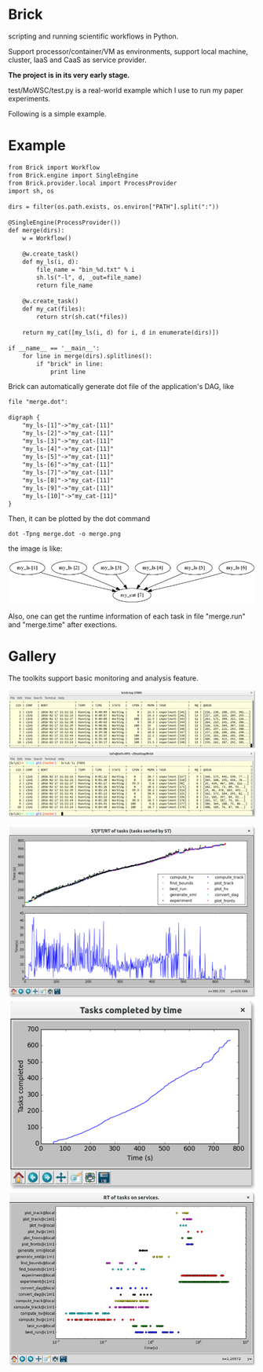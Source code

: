 # Brick
scripting and running scientific workflows in Python.

Support processor/container/VM as environments, support local machine, cluster, IaaS and CaaS as service provider.

**The project is in its very early stage.**

test/MoWSC/test.py is a real-world example which I use to run my paper experiments.

Following is a simple example.

# Example

    from Brick import Workflow
    from Brick.engine import SingleEngine
    from Brick.provider.local import ProcessProvider
    import sh, os

    dirs = filter(os.path.exists, os.environ["PATH"].split(":"))

    @SingleEngine(ProcessProvider())
    def merge(dirs):
        w = Workflow()

        @w.create_task()
        def my_ls(i, d):
            file_name = "bin_%d.txt" % i
            sh.ls("-l", d, _out=file_name)
            return file_name

        @w.create_task()
        def my_cat(files):
            return str(sh.cat(*files))

        return my_cat([my_ls(i, d) for i, d in enumerate(dirs)])

    if __name__ == '__main__':
        for line in merge(dirs).splitlines():
            if "brick" in line:
                print line


Brick can automatically generate dot file of the application's DAG, like

    file "merge.dot":

    digraph {
        "my_ls-[1]"->"my_cat-[11]"
        "my_ls-[2]"->"my_cat-[11]"
        "my_ls-[3]"->"my_cat-[11]"
        "my_ls-[4]"->"my_cat-[11]"
        "my_ls-[5]"->"my_cat-[11]"
        "my_ls-[6]"->"my_cat-[11]"
        "my_ls-[7]"->"my_cat-[11]"
        "my_ls-[8]"->"my_cat-[11]"
        "my_ls-[9]"->"my_cat-[11]"
        "my_ls-[10]"->"my_cat-[11]"
    }

Then, it can be plotted by the dot command

    dot -Tpng merge.dot -o merge.png

the image is like:

![DAG](test/merge.png)

Also, one can get the runtime information of each task in file "merge.run" and "merge.time" after exections.

# Gallery

The toolkits support basic monitoring and analysis feature.

![brick-top](test/doc_data/top.png "Monitoring the execution of workflow using `brick-top` command")
![brick-ls](test/doc_data/ls.png "Monitoring the execution of workflow using `brick-ls` command")

![brick-stat 0](test/doc_data/stat0.png "Analyzing runtime information using `brick-stat` command: start time/finish time/running time of tasks.")
![brick-stat 1](test/doc_data/stat1.png "Analyzing runtime information using `brick-stat` command: tasks completed by time.")
![brick-stat 2](test/doc_data/stat2.png "Analyzing runtime information using `brick-stat` command: running time of tasks on different services.")



